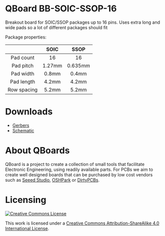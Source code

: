 # QBoard BB-SOIC-SSOP-16

Breakout board for SOIC/SSOP packages up to 16 pins. Uses extra long and wide pads so
a lot of different packages should fit

Package properties:

|             |  SOIC  |   SSOP  |
|:-----------:|:------:|:-------:|
| Pad count   | 16     | 16      |
| Pad pitch   | 1.27mm | 0.635mm |
| Pad width   | 0.8mm  | 0.4mm   |
| Pad length  | 4.2mm  | 4.2mm   |
| Row spacing | 5.2mm  | 5.2mm   |

# Downloads

* [Gerbers](output/gerbers.zip)
* <a href="releases/latest/schematic.pdf">Schematic</a>

# About QBoards

QBoard is a project to create a collection of small tools that facilitate Electronic 
Engineering, using readily available parts. For PCBs we aim to create well designed 
boards that can be purchased by low cost vendors such as <a href="https://www.seeedstudio.com">
Seeed Studio</a>, <a href="https://oshpark.com/">OSHPark</a> or <a href="https://dirtypcbs.com">DirtyPCBs</a>.

# Licensing

<a rel="license" href="http://creativecommons.org/licenses/by-sa/4.0/"><img alt="Creative Commons License" style="border-width:0" src="https://i.creativecommons.org/l/by-sa/4.0/88x31.png" /></a>

This work is licensed under a [Creative Commons Attribution-ShareAlike 4.0 International License](http://creativecommons.org/licenses/by-sa/4.0/).

